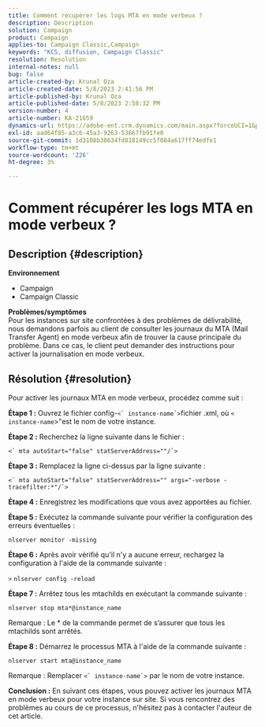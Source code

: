 ```yaml
---
title: Comment récupérer les logs MTA en mode verbeux ?
description: Description
solution: Campaign
product: Campaign
applies-to: Campaign Classic,Campaign
keywords: "KCS, diffusion, Campaign Classic"
resolution: Resolution
internal-notes: null
bug: false
article-created-by: Krunal Oza
article-created-date: 5/8/2023 2:41:56 PM
article-published-by: Krunal Oza
article-published-date: 5/8/2023 2:58:32 PM
version-number: 4
article-number: KA-21659
dynamics-url: https://adobe-ent.crm.dynamics.com/main.aspx?forceUCI=1&pagetype=entityrecord&etn=knowledgearticle&id=96c23f76-aeed-ed11-8849-6045bd006268
exl-id: aad64f85-a3c6-45a3-9263-53667fb91fe0
source-git-commit: 1d3108b38634fd818149cc5f084a617ff74edfe1
workflow-type: tm+mt
source-wordcount: '226'
ht-degree: 3%

---
```


# Comment récupérer les logs MTA en mode verbeux ?

## Description {#description}

<b>Environnement</b>
- Campaign
- Campaign Classic



<b>Problèmes/symptômes</b><br>Pour les instances sur site confrontées à des problèmes de délivrabilité, nous demandons parfois au client de consulter les journaux du MTA (Mail Transfer Agent) en mode verbeux afin de trouver la cause principale du problème. Dans ce cas, le client peut demander des instructions pour activer la journalisation en mode verbeux.
 

## Résolution {#resolution}


Pour activer les journaux MTA en mode verbeux, procédez comme suit :

<b>Étape 1 :</b>
Ouvrez le fichier config-``<` instance-name`>``fichier .xml, où `<` `instance-name`>&quot;est le nom de votre instance.

<b>Étape 2 :</b>
Recherchez la ligne suivante dans le fichier :

``<` mta autoStart="false" statServerAddress=""/`>``

<b>Étape 3 :</b>
Remplacez la ligne ci-dessus par la ligne suivante :

``<` mta autoStart="false" statServerAddress="" args="-verbose -tracefilter:*"/`>``

<b>Étape 4 :</b>
Enregistrez les modifications que vous avez apportées au fichier.

<b>Étape 5 :</b>
Exécutez la commande suivante pour vérifier la configuration des erreurs éventuelles :

`nlserver monitor -missing`

<b>Étape 6 :</b>
Après avoir vérifié qu&#39;il n&#39;y a aucune erreur, rechargez la configuration à l&#39;aide de la commande suivante :

`>` `nlserver config -reload`

<b>Étape 7 :</b>
Arrêtez tous les mtachilds en exécutant la commande suivante :

`nlserver stop mta*@instance_name`

Remarque : Le \* de la commande permet de s’assurer que tous les mtachilds sont arrêtés.

<b>Étape 8 :</b>
Démarrez le processus MTA à l&#39;aide de la commande suivante :

`nlserver start mta@instance_name`

Remarque : Remplacer ``<` instance-name`>`` par le nom de votre instance.

<b>Conclusion :</b>
En suivant ces étapes, vous pouvez activer les journaux MTA en mode verbeux pour votre instance sur site. Si vous rencontrez des problèmes au cours de ce processus, n&#39;hésitez pas à contacter l&#39;auteur de cet article.
